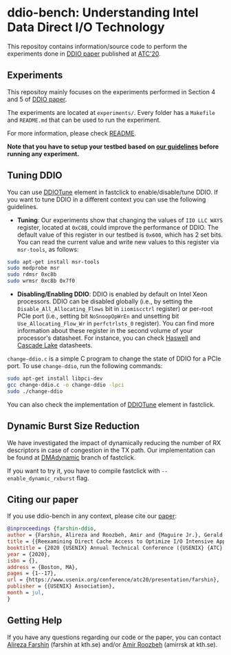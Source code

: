 # ddio-bench: Understanding Intel Data Direct I/O Technology

This repositoy contains information/source code to perform the experiments done in [DDIO paper][ddio-atc-paper] published at [ATC'20][atc20-page].

## Experiments

This repositoy mainly focuses on the experiments performed in Section 4 and 5 of [DDIO paper][ddio-atc-paper].

The experiments are located at `experiments/`. Every folder has a `Makefile` and `README.md` that can be used to run the experiment.

For more information, please check [README](experiments/README.md).

**Note that you have to setup your testbed based on [our guidelines](TESTBED.md) before running any experiment.**

## Tuning DDIO

You can use [DDIOTune][ddiotune-element] element in fastclick to enable/disable/tune DDIO. If you want to tune DDIO in a different context you can use the following guidelines.

- **Tuning**: Our experiments show that changing the values of `IIO LLC WAYS` register, located at `0xC8B`, could improve the performance of DDIO. The default value of this register in our testbed is `0x600`, which has 2 set bits. You can read the current value and write new values to this register via `msr-tools`, as follows:

```bash
sudo apt-get install msr-tools
sudo modprobe msr
sudo rdmsr 0xc8b
sudo wrmsr 0xc8b 0x7f0
```

- **Disabling/Enabling DDIO**: DDIO is enabled by default on Intel Xeon processors. DDIO can be disabled globally (i.e.,  by setting the `Disable_All_Allocating_Flows` bit in `iiomiscctrl` register) or per-root PCIe port (i.e., setting bit `NoSnoopOpWrEn` and unsetting bit `Use_Allocating_Flow_Wr` in `perfctrlsts_0` register). You can find more information about these register in the second volume of your processor's datasheet. For instance, you can check [Haswell][haswell-datasheet] and [Cascade Lake][cascade-datasheet] datasheets.

`change-ddio.c` is a simple C program to change the state of DDIO for a PCIe port. To use `change-ddio`, run the following commands:

```bash
sudo apt-get install libpci-dev
gcc change-ddio.c -o change-ddio -lpci
sudo ./change-ddio
```

You can also check the implementation of [DDIOTune][ddiotune-cc] element in fastclick.

## Dynamic Burst Size Reduction

We have investigated the impact of dynamically reducing the number of RX descriptors in case of congestion in the TX path. Our implementation can be found at [DMAdynamic][dynamic-dma-branch] branch of fastclick.

If you want to try it, you have to compile fastclick with `--enable_dynamic_rxburst` flag.

## Citing our paper

If you use ddio-bench in any context, please cite our [paper][ddio-atc-paper]:

```bibtex
@inproceedings {farshin-ddio,
author = {Farshin, Alireza and Roozbeh, Amir and {Maguire Jr.}, Gerald Q. and Kosti\'{c}, Dejan},
title = {{Reexamining Direct Cache Access to Optimize I/O Intensive Applications for Multi-hundred-gigabit Networks}},
booktitle = {2020 {USENIX} Annual Technical Conference ({USENIX} {ATC} 20)},
year = {2020},
isbn = {},
address = {Boston, MA},
pages = {1--17},
url = {https://www.usenix.org/conference/atc20/presentation/farshin},
publisher = {{USENIX} Association},
month = jul,
}
```

## Getting Help

If you have any questions regarding our code or the paper, you can contact [Alireza Farshin][alireza-page] (farshin at kth.se) and/or [Amir Roozbeh][amir-page] (amirrsk at kth.se).

[ddio-atc-paper]: https://people.kth.se/~farshin/documents/ddio-atc20.pdf
[atc20-page]: https://www.usenix.org/conference/atc20
[npf-repo]: https://github.com/tbarbette/npf
[npf-readme]: https://github.com/tbarbette/npf#network-performance-framework
[dpdk-page]:https://www.dpdk.org/
[testpmd-doc]: https://doc.dpdk.org/guides/testpmd_app_ug/intro.html
[fastclick-repo]: https://github.com/tbarbette/fastclick
[ddiotune-element]: https://github.com/tbarbette/fastclick/wiki/DDIOTune
[ddiotune-cc]: https://github.com/tbarbette/fastclick/blob/master/elements/research/ddiotune.cc
[pcm-page]: https://software.intel.com/content/www/us/en/develop/articles/intel-performance-counter-monitor.html
[rdt-page]: https://www.intel.com/content/www/us/en/architecture-and-technology/resource-director-technology.html
[pqos-wiki]: https://github.com/intel/intel-cmt-cat/wiki
[pcie-events]: https://software.intel.com/en-us/forums/software-tuning-performance-optimization-platform-monitoring/topic/543883
[mlx5-counters]: https://community.mellanox.com/s/article/understanding-mlx5-ethtool-counters
[haswell-datasheet]: https://www.intel.com/content/dam/www/public/us/en/documents/datasheets/xeon-e5-v2-datasheet-vol-2.pdf
[cascade-datasheet]: https://www.intel.com/content/www/us/en/products/docs/processors/xeon/2nd-gen-xeon-scalable-datasheet-vol-2.html
[dynamic-dma-branch]: https://github.com/tbarbette/fastclick/tree/DMAdynamic
[alireza-page]: https://www.kth.se/profile/farshin
[amir-page]: https://www.kth.se/profile/amirrsk
